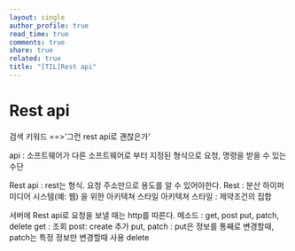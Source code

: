 ```yaml
---
layout: single
author_profile: true
read_time: true
comments: true
share: true
related: true
title: "[TIL]Rest api"
---
```


# Rest api

검색 키워드 ==>’그런 rest api로 괜찮은가’

api : 소프트웨어가 다른 소프트웨어로 부터 지정된 형식으로 요청, 명령을 받을 수 있는 수단 

Rest api : rest는 형식. 
		요청 주소만으로 용도를 알 수 있어야한다.
Rest :  분산 하이퍼미디어 시스템(예: 웹) 을 위한 아키텍쳐 스타일
	아키텍쳐 스타일 : 제약조건의 집합

		
서버에 Rest api로 요청을 보낼 때는 http를 따른다.
메소드 : get, post put, patch, delete
	get : 조회
	post: create 추가
	put, patch : put은 정보를 통째로 변경할때, patch는 특정 정보만 변경할때 사용
	delete